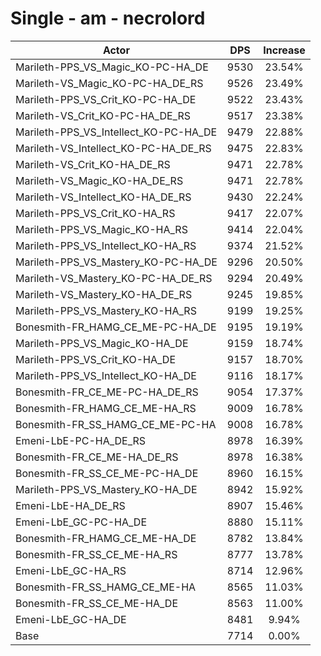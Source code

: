 # Single - am - necrolord
| Actor | DPS | Increase |
|---|:---:|:---:|
|Marileth-PPS_VS_Magic_KO-PC-HA_DE|9530|23.54%|
|Marileth-VS_Magic_KO-PC-HA_DE_RS|9526|23.49%|
|Marileth-PPS_VS_Crit_KO-PC-HA_DE|9522|23.43%|
|Marileth-VS_Crit_KO-PC-HA_DE_RS|9517|23.38%|
|Marileth-PPS_VS_Intellect_KO-PC-HA_DE|9479|22.88%|
|Marileth-VS_Intellect_KO-PC-HA_DE_RS|9475|22.83%|
|Marileth-VS_Crit_KO-HA_DE_RS|9471|22.78%|
|Marileth-VS_Magic_KO-HA_DE_RS|9471|22.78%|
|Marileth-VS_Intellect_KO-HA_DE_RS|9430|22.24%|
|Marileth-PPS_VS_Crit_KO-HA_RS|9417|22.07%|
|Marileth-PPS_VS_Magic_KO-HA_RS|9414|22.04%|
|Marileth-PPS_VS_Intellect_KO-HA_RS|9374|21.52%|
|Marileth-PPS_VS_Mastery_KO-PC-HA_DE|9296|20.50%|
|Marileth-VS_Mastery_KO-PC-HA_DE_RS|9294|20.49%|
|Marileth-VS_Mastery_KO-HA_DE_RS|9245|19.85%|
|Marileth-PPS_VS_Mastery_KO-HA_RS|9199|19.25%|
|Bonesmith-FR_HAMG_CE_ME-PC-HA_DE|9195|19.19%|
|Marileth-PPS_VS_Magic_KO-HA_DE|9159|18.74%|
|Marileth-PPS_VS_Crit_KO-HA_DE|9157|18.70%|
|Marileth-PPS_VS_Intellect_KO-HA_DE|9116|18.17%|
|Bonesmith-FR_CE_ME-PC-HA_DE_RS|9054|17.37%|
|Bonesmith-FR_HAMG_CE_ME-HA_RS|9009|16.78%|
|Bonesmith-FR_SS_HAMG_CE_ME-PC-HA|9008|16.78%|
|Emeni-LbE-PC-HA_DE_RS|8978|16.39%|
|Bonesmith-FR_CE_ME-HA_DE_RS|8978|16.38%|
|Bonesmith-FR_SS_CE_ME-PC-HA_DE|8960|16.15%|
|Marileth-PPS_VS_Mastery_KO-HA_DE|8942|15.92%|
|Emeni-LbE-HA_DE_RS|8907|15.46%|
|Emeni-LbE_GC-PC-HA_DE|8880|15.11%|
|Bonesmith-FR_HAMG_CE_ME-HA_DE|8782|13.84%|
|Bonesmith-FR_SS_CE_ME-HA_RS|8777|13.78%|
|Emeni-LbE_GC-HA_RS|8714|12.96%|
|Bonesmith-FR_SS_HAMG_CE_ME-HA|8565|11.03%|
|Bonesmith-FR_SS_CE_ME-HA_DE|8563|11.00%|
|Emeni-LbE_GC-HA_DE|8481|9.94%|
|Base|7714|0.00%|
